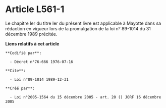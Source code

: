 # Article L561-1

Le chapitre Ier du titre Ier du présent livre est applicable à Mayotte dans sa rédaction en vigueur lors de la promulgation
de la loi n° 89-1014 du 31 décembre 1989 précitée.

**Liens relatifs à cet article**

	**Codifié par**:

	  - Décret n°76-666 1976-07-16

	**Cite**:

	  - Loi n°89-1014 1989-12-31

	**Créé par**:

	  - Loi n°2005-1564 du 15 décembre 2005 - art. 20 () JORF 16 décembre 2005
